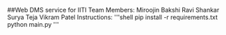 ##Web DMS service for IITI
Team Members:
Miroojin Bakshi
Ravi Shankar
Surya Teja 
Vikram Patel
Instructions:
'''shell
pip install -r requirements.txt
python main.py
'''
